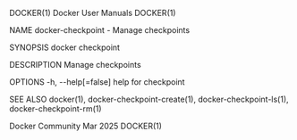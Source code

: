 DOCKER(1)							      Docker User Manuals							     DOCKER(1)

NAME
       docker-checkpoint - Manage checkpoints

SYNOPSIS
       docker checkpoint

DESCRIPTION
       Manage checkpoints

OPTIONS
       -h, --help[=false]      help for checkpoint

SEE ALSO
       docker(1), docker-checkpoint-create(1), docker-checkpoint-ls(1), docker-checkpoint-rm(1)

Docker Community							   Mar 2025								     DOCKER(1)
